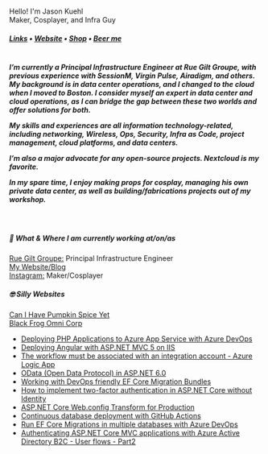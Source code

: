 


<br>Hello! I'm Jason Kuehl
<br>Maker, Cosplayer, and Infra Guy  </h5>

<h5> <a href="https://links.stephenajulu.com">Links</a> • <a href="https://jasonkuehl.com.com">Website</a> • <a href="https://jason-kuehl.creator-spring.com/?">Shop</a> • <a href="https://www.buymeacoffee.com/rcgfxDE">Beer me</a></h4>


<h5><br>I’m currently a Principal Infrastructure Engineer at Rue Gilt Groupe, with previous experience with SessionM, Virgin Pulse, Airadigm, and others. My background is in data center operations, and I changed to the cloud when I moved to Boston. I consider myself an expert in data center and cloud operations, as I can bridge the gap between these two worlds and offer solutions for both.
 
My skills and experiences are all information technology-related, including networking, Wireless, Ops, Security, Infra as Code, project management, cloud platforms, and data centers.
 
I’m also a major advocate for any open-source projects. Nextcloud is my favorite.
 
In my spare time, I enjoy making props for cosplay, managing his own private data center, as well as building/fabrications projects out of my workshop.
 </h3>

<p>&nbsp;&nbsp;&nbsp;&nbsp;&nbsp;</p>
<h5>💼 What & Where I am currently working at/on/as</h5>

<p>
<a href="https://ruelala.com">Rue Gilt Groupe:</a> Principal Infrastructure Engineer<br>
<a href="https://jasonkuehl.com">My Website/Blog</a><br>
<a href="https://www.instagram.com/jason.kuehl/">Instagram:</a> Maker/Cosplayer<br>
</p>

<h5>🤓 Silly Websites</h5>

<p>
<a href="http://canihavepumpkinspiceyet.com/">Can I Have Pumpkin Spice Yet</a> <br>
<a href="http://blackfrogomnicorp.com/">Black Frog Omni Corp</a> <br>
</p>


<!-- BLOGPOSTS:START -->
- [Deploying PHP Applications to Azure App Service with Azure DevOps](https://dotnetthoughts.net/deploying-php-app-to-appservice-with-azure-devops/)
- [Deploying Angular with ASP.​NET MVC 5 on IIS](https://dotnetthoughts.net/deploying-angular-with-asp-net-mvc-5-on-iis/)
- [The workflow must be associated with an integration account - Azure Logic App](https://dotnetthoughts.net/using-excute-javascript-code-action-in-azure-logic-app/)
- [OData (Open Data Protocol) in ASP.NET 6.0](https://dotnetthoughts.net/odata-in-aspnet-core6/)
- [Working with DevOps friendly EF Core Migration Bundles](https://dotnetthoughts.net/working-with-ef-core-migration-bundles/)
- [How to implement two-factor authentication in ASP.NET Core without Identity](https://dotnetthoughts.net/how-to-implement-2fa-with-aspnet-core-without-identity/)
- [ASP.NET Core Web.config Transform for Production](https://dotnetthoughts.net/asp-net-core-web-config-transform-for-production/)
- [Continuous database deployment with GitHub Actions](https://dotnetthoughts.net/continuous-database-deployment-with-github-actions/)
- [Run EF Core Migrations in multiple databases with Azure DevOps](https://dotnetthoughts.net/run-ef-core-migrations-in-multiple-databases-with-azure-devops/)
- [Authenticating ASP.NET Core MVC applications with Azure Active Directory B2C - User flows - Part2](https://dotnetthoughts.net/azure-active-directory-b2c-in-aspnet-core-mvc-part2/)
<!-- BLOGPOSTS:END -->